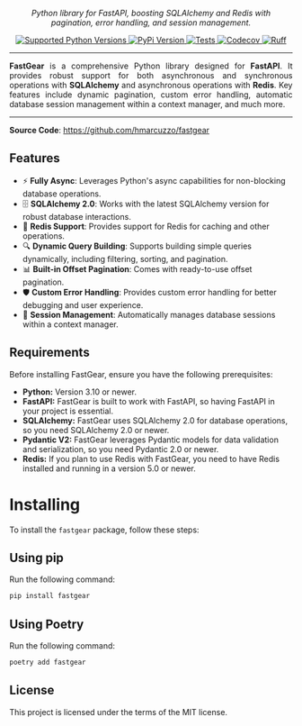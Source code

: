 <p align="center" markdown=1>
  <i>Python library for FastAPI, boosting SQLAlchemy and Redis with pagination, error handling, and session management.</i>
</p>
<p align="center" markdown=1>
<a href="https://github.com/hmarcuzzo/fastgear">
  <img src="https://img.shields.io/badge/Python-3.10 | 3.11 | 3.12 | 3.13-40cd60" alt="Supported Python Versions"/>
</a>
<a href="https://pypi.org/project/fastgear/">
  <img src="https://img.shields.io/pypi/v/fastgear?color=%2334D058&label=pypi%20package" alt="PyPi Version"/>
</a>
<a href="https://github.com/hmarcuzzo/fastgear/actions/workflows/tests.yml">
  <img src="https://github.com/hmarcuzzo/fastgear/actions/workflows/tests.yml/badge.svg" alt="Tests"/>
</a>
<a href="https://codecov.io/gh/hmarcuzzo/fastgear" > 
  <img src="https://codecov.io/gh/hmarcuzzo/fastgear/graph/badge.svg?token=TI97JTMZOR" alt="Codecov"/>
</a>
<a href="https://github.com/astral-sh/ruff">
  <img src="https://img.shields.io/endpoint?url=https://raw.githubusercontent.com/charliermarsh/ruff/main/assets/badge/v2.json" alt="Ruff"/>
</a>
</p>
<hr>
<p align="justify">
<b>FastGear</b> is a comprehensive Python library designed for <b>FastAPI</b>. It provides robust support for both 
    asynchronous and synchronous operations with <b>SQLAlchemy</b> and asynchronous operations with <b>Redis</b>. Key 
    features include dynamic pagination, custom error handling, automatic database session management within a context 
    manager, and much more.
</p>
<hr>

**Source Code**: <a href="https://github.com/hmarcuzzo/fastgear" target="_blank">https://github.com/hmarcuzzo/fastgear</a>


## Features
-  ⚡ **Fully Async**: Leverages Python's async capabilities for non-blocking database operations.
- 🗄️ **SQLAlchemy 2.0**: Works with the latest SQLAlchemy version for robust database interactions.
- 🔴 **Redis Support**: Provides support for Redis for caching and other operations.
- 🔍 **Dynamic Query Building**: Supports building simple queries dynamically, including filtering, sorting, and pagination.
- 📊 **Built-in Offset Pagination**: Comes with ready-to-use offset pagination.
- 🛡️ **Custom Error Handling**: Provides custom error handling for better debugging and user experience.
- 🔄 **Session Management**: Automatically manages database sessions within a context manager.

## Requirements

Before installing FastGear, ensure you have the following prerequisites:

* **Python:** Version 3.10 or newer.
* **FastAPI:** FastGear is built to work with FastAPI, so having FastAPI in your project is essential.
* **SQLAlchemy:** FastGear uses SQLAlchemy 2.0 for database operations, so you need SQLAlchemy 2.0 or newer.
* **Pydantic V2:** FastGear leverages Pydantic models for data validation and serialization, so you need Pydantic 2.0 or newer.
* **Redis:** If you plan to use Redis with FastGear, you need to have Redis installed and running in a version 5.0 or newer.

# Installing

To install the `fastgear` package, follow these steps:

## Using pip
Run the following command:
```sh
pip install fastgear
```

## Using Poetry
Run the following command:
```sh
poetry add fastgear
```

## License

This project is licensed under the terms of the MIT license.
